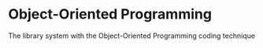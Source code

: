 # Object-Oriented Programming
The library system with the Object-Oriented Programming coding technique
